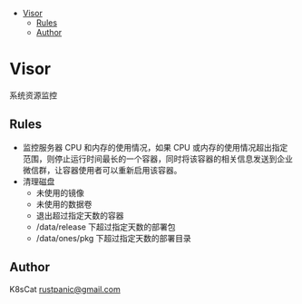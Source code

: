 <!-- TOC -->

- [Visor](#visor)
  - [Rules](#rules)
  - [Author](#author)

<!-- /TOC -->

# Visor

系统资源监控

## Rules

- 监控服务器 CPU 和内存的使用情况，如果 CPU 或内存的使用情况超出指定范围，则停止运行时间最长的一个容器，同时将该容器的相关信息发送到企业微信群，让容器使用者可以重新启用该容器。
- 清理磁盘
  - 未使用的镜像
  - 未使用的数据卷
  - 退出超过指定天数的容器
  - /data/release 下超过指定天数的部署包
  - /data/ones/pkg 下超过指定天数的部署目录

## Author

K8sCat <rustpanic@gmail.com>
